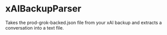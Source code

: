 # xAIBackupParser
Takes the prod-grok-backed.json file from your xAI backup and extracts a conversation into a text file. 
